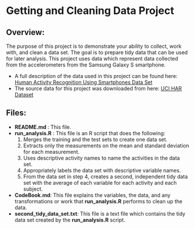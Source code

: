# Getting and Cleaning Data Project

## Overview:
The purpose of this project is to demonstrate your ability to collect, work with, and clean a data set. The goal is to prepare tidy data that can be used for later analysis.
This project uses data which represent data collected from the accelerometers from the Samsung Galaxy S smartphone.
* A full description of the data used in this project can be found here:
<a href="http://archive.ics.uci.edu/ml/datasets/Human+Activity+Recognition+Using+Smartphones">Human Activity Recognition Using Smartphones Data Set </a>
* The source data for this project was downloaded from here:
<a href="https://d396qusza40orc.cloudfront.net/getdata%2Fprojectfiles%2FUCI%20HAR%20Dataset.zip">UCI HAR Dataset </a>

## Files:
* **README.md** : This file.
* **run_analysis.R** : This file is an R script that does the following:
    1. Merges the training and the test sets to create one data set.
    2. Extracts only the measurements on the mean and standard deviation for each measurement.
    3. Uses descriptive activity names to name the activities in the data set.
    4. Appropriately labels the data set with descriptive variable names.
    5. From the data set in step 4, creates a second, independent tidy data set with the average of each variable for each activity and each subject.
* **CodeBook.md**: This file explains the variables, the data, and any transformations or work that **run_analysis.R** performs to clean up the data.
* **second_tidy_data_set.txt**: This file is a text file which contains the tidy data set created by the **run_analysis.R** script.
